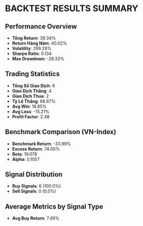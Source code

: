 
# BACKTEST RESULTS SUMMARY

## Performance Overview
- **Tổng Return**: 39.34%
- **Return Hàng Năm**: 40.02%
- **Volatility**: 299.29%
- **Sharpe Ratio**: 0.134
- **Max Drawdown**: -29.33%

## Trading Statistics
- **Tổng Số Giao Dịch**: 6
- **Giao Dịch Thắng**: 4
- **Giao Dịch Thua**: 2
- **Tỷ Lệ Thắng**: 66.67%
- **Avg Win**: 18.85%
- **Avg Loss**: -15.21%
- **Profit Factor**: 2.48

## Benchmark Comparison (VN-Index)
- **Benchmark Return**: -33.99%
- **Excess Return**: 74.00%
- **Beta**: 19.078
- **Alpha**: 0.1057

## Signal Distribution
- **Buy Signals**: 6 (100.0%)
- **Sell Signals**: 0 (0.0%)

## Average Metrics by Signal Type
- **Avg Buy Return**: 7.49%
